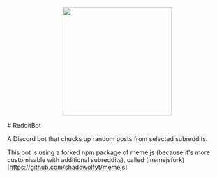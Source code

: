 <p align="center">
  <img height="250" src="https://i.imgur.com/hWonxMb.png">
</p>
# RedditBot

A Discord bot that chucks up random posts from selected subreddits.

This bot is using a forked npm package of meme.js (because it's more customisable with additional subreddits), called (memejsfork)[https://github.com/shadowolfyt/memejs]
